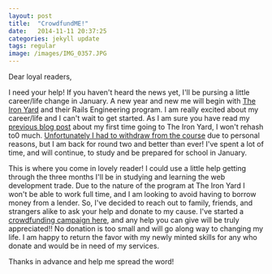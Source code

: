 ```yaml
---
layout: post
title:  "CrowdfundME!"
date:   2014-11-11 20:37:25
categories: jekyll update
tags: regular
image: /images/IMG_0357.JPG
---
```


Dear loyal readers,


I need your help!  If you haven't heard the news yet, I'll be pursing a little career/life change in January.  A new year and new me will begin with <a href="http://theironyard.com">The Iron Yard</a> and their Rails Engineering program.  I am really excited about my career/life and I can't wait to get started.   As I am sure you have read my <a href="http://alanmatthews.net/jekyll/update/2014/08/05/my-first-post.html"> previous blog post</a> about my first time going to The Iron Yard, I won't rehash to0 much.  <a href="http://alanmatthews.net/jekyll/update/2014/08/19/Wait-Pause.html">Unfortunately I had to withdraw from the course</a> due to personal reasons, but I am back for round two and better than ever!  I've spent a lot of time, and will continue, to study and be prepared for school in January.  

This is where you come in lovely reader!  I could use a little help getting through the three months I'll be in studying and learning the web development trade.  Due to the nature of the program at The Iron Yard I won't be able to work full time, and I am looking to avoid having to borrow money from a lender.  So, I've decided to reach out to family, friends, and strangers alike to ask your help and donate to my cause.  I've started a <a href="http://www.gofundme.com/alan_codeschoolfun">crowdfunding campaign here</a>, and any help you can give will be truly appreciated!!  No donation is too small and will go along way to changing my life.  I am happy to return the favor with my newly minted skills for any who donate and would be in need of my services.  


Thanks in advance and help me spread the word!
